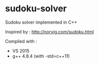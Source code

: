 # sudoku-solver
Sudoku solver implemented in C++

Inspired by : http://norvig.com/sudoku.html

Compiled with :
* VS 2015
* g++ 4.8.4 (with -std=c++11)
